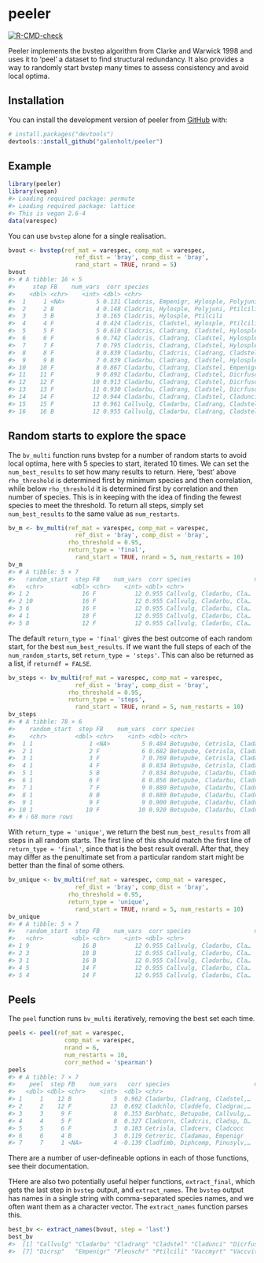 
<!-- README.md is generated from README.Rmd. Please edit that file -->

# peeler

<!-- badges: start -->

[![R-CMD-check](https://github.com/galenholt/peeler/actions/workflows/R-CMD-check.yaml/badge.svg)](https://github.com/galenholt/peeler/actions/workflows/R-CMD-check.yaml)
<!-- badges: end -->

Peeler implements the bvstep algorithm from Clarke and Warwick 1998 and
uses it to ‘peel’ a dataset to find structural redundancy. It also
provides a way to randomly start bvstep many times to assess consistency
and avoid local optima.

## Installation

You can install the development version of peeler from
[GitHub](https://github.com/) with:

``` r
# install.packages("devtools")
devtools::install_github("galenholt/peeler")
```

## Example

``` r
library(peeler)
library(vegan)
#> Loading required package: permute
#> Loading required package: lattice
#> This is vegan 2.6-4
data(varespec)
```

You can use `bvstep` alone for a single realisation.

``` r
bvout <- bvstep(ref_mat = varespec, comp_mat = varespec,
                   ref_dist = 'bray', comp_dist = 'bray',
                   rand_start = TRUE, nrand = 5)
bvout
#> # A tibble: 16 × 5
#>     step FB    num_vars  corr species                                           
#>    <dbl> <chr>    <int> <dbl> <chr>                                             
#>  1     1 <NA>         5 0.131 Cladcris, Empenigr, Hylosple, Polyjuni, Ptilcili  
#>  2     2 B            4 0.148 Cladcris, Hylosple, Polyjuni, Ptilcili            
#>  3     3 B            3 0.165 Cladcris, Hylosple, Ptilcili                      
#>  4     4 F            4 0.424 Cladcris, Cladstel, Hylosple, Ptilcili            
#>  5     5 F            5 0.610 Cladcris, Cladrang, Cladstel, Hylosple, Ptilcili  
#>  6     6 F            6 0.742 Cladcris, Cladrang, Cladstel, Hylosple, Pleuschr,…
#>  7     7 F            7 0.795 Cladcris, Cladrang, Cladstel, Hylosple, Pleuschr,…
#>  8     8 F            8 0.839 Cladarbu, Cladcris, Cladrang, Cladstel, Hylosple,…
#>  9     9 B            7 0.839 Cladarbu, Cladrang, Cladstel, Hylosple, Pleuschr,…
#> 10    10 F            8 0.867 Cladarbu, Cladrang, Cladstel, Empenigr, Hylosple,…
#> 11    11 F            9 0.892 Cladarbu, Cladrang, Cladstel, Dicrfusc, Empenigr,…
#> 12    12 F           10 0.913 Cladarbu, Cladrang, Cladstel, Dicrfusc, Dicrsp, E…
#> 13    13 F           11 0.930 Cladarbu, Cladrang, Cladstel, Dicrfusc, Dicrsp, E…
#> 14    14 F           12 0.944 Cladarbu, Cladrang, Cladstel, Cladunci, Dicrfusc,…
#> 15    15 F           13 0.961 Callvulg, Cladarbu, Cladrang, Cladstel, Cladunci,…
#> 16    16 B           12 0.955 Callvulg, Cladarbu, Cladrang, Cladstel, Cladunci,…
```

## Random starts to explore the space

The `bv_multi` function runs bvstep for a number of random starts to
avoid local optima, here with 5 species to start, iterated 10 times. We
can set the `num_best_results` to set how many results to return. Here,
‘best’ above `rho_threshold` is determined first by minimum species and
then correlation, while below `rho_threshold` it is determined first by
correlation and then number of species. This is in keeping with the idea
of finding the fewest species to meet the threshold. To return all
steps, simply set `num_best_results` to the same value as
`num_restarts`.

``` r
bv_m <- bv_multi(ref_mat = varespec, comp_mat = varespec,
                   ref_dist = 'bray', comp_dist = 'bray',
                 rho_threshold = 0.95,
                 return_type = 'final',
                   rand_start = TRUE, nrand = 5, num_restarts = 10)
bv_m
#> # A tibble: 5 × 7
#>   random_start  step FB    num_vars  corr species                  num_tied_with
#>   <chr>        <dbl> <chr>    <int> <dbl> <chr>                            <int>
#> 1 2               16 F           12 0.955 Callvulg, Cladarbu, Cla…             5
#> 2 10              16 F           12 0.955 Callvulg, Cladarbu, Cla…             5
#> 3 6               16 F           12 0.955 Callvulg, Cladarbu, Cla…             5
#> 4 1               18 F           12 0.955 Callvulg, Cladarbu, Cla…             5
#> 5 8               12 F           12 0.955 Callvulg, Cladarbu, Cla…             5
```

The default `return_type = 'final'` gives the best outcome of each
random start, for the best `num_best_results`. If we want the full steps
of each of the `num_random_starts`, set `return_type = 'steps'`. This
can also be returned as a list, if `returndf = FALSE`.

``` r
bv_steps <- bv_multi(ref_mat = varespec, comp_mat = varespec,
                   ref_dist = 'bray', comp_dist = 'bray',
                 rho_threshold = 0.95,
                 return_type = 'steps',
                   rand_start = TRUE, nrand = 5, num_restarts = 10)
bv_steps
#> # A tibble: 78 × 6
#>    random_start  step FB    num_vars  corr species                              
#>    <chr>        <dbl> <chr>    <int> <dbl> <chr>                                
#>  1 1                1 <NA>         5 0.484 Betupube, Cetrisla, Cladarbu, Cladra…
#>  2 1                2 F            6 0.682 Betupube, Cetrisla, Cladarbu, Cladra…
#>  3 1                3 F            7 0.769 Betupube, Cetrisla, Cladarbu, Cladra…
#>  4 1                4 F            8 0.834 Betupube, Cetrisla, Cladarbu, Cladra…
#>  5 1                5 B            7 0.834 Betupube, Cladarbu, Cladrang, Cladst…
#>  6 1                6 F            8 0.856 Betupube, Cladarbu, Cladrang, Cladst…
#>  7 1                7 F            9 0.880 Betupube, Cladarbu, Cladrang, Cladst…
#>  8 1                8 B            8 0.880 Betupube, Cladarbu, Cladrang, Cladst…
#>  9 1                9 F            9 0.900 Betupube, Cladarbu, Cladrang, Cladst…
#> 10 1               10 F           10 0.920 Betupube, Cladarbu, Cladrang, Cladst…
#> # ℹ 68 more rows
```

With `return_type = 'unique'`, we return the best `num_best_results`
from all steps in all random starts. The first line of this should match
the first line of `return_type = 'final'`, since that is the best result
overall. After that, they may differ as the penultimate set from a
particular random start might be better than the final of some others.

``` r
bv_unique <- bv_multi(ref_mat = varespec, comp_mat = varespec,
                   ref_dist = 'bray', comp_dist = 'bray',
                 rho_threshold = 0.95,
                 return_type = 'unique',
                   rand_start = TRUE, nrand = 5, num_restarts = 10)
bv_unique
#> # A tibble: 5 × 7
#>   random_start  step FB    num_vars  corr species                  num_tied_with
#>   <chr>        <dbl> <chr>    <int> <dbl> <chr>                            <int>
#> 1 9               16 B           12 0.955 Callvulg, Cladarbu, Cla…             7
#> 2 3               18 B           12 0.955 Callvulg, Cladarbu, Cla…             7
#> 3 1               16 B           12 0.955 Callvulg, Cladarbu, Cla…             7
#> 4 5               14 F           12 0.955 Callvulg, Cladarbu, Cla…             7
#> 5 4               14 F           12 0.955 Callvulg, Cladarbu, Cla…             7
```

## Peels

The `peel` function runs `bv_multi` iteratively, removing the best set
each time.

``` r
peels <- peel(ref_mat = varespec,
                comp_mat = varespec,
                nrand = 6,
                num_restarts = 10,
                corr_method = 'spearman')
peels
#> # A tibble: 7 × 7
#>    peel  step FB    num_vars   corr species                        num_tied_with
#>   <dbl> <dbl> <chr>    <int>  <dbl> <chr>                                  <int>
#> 1     1    12 B            5  0.962 Cladarbu, Cladrang, Cladstel,…             3
#> 2     2    12 F           13  0.692 Cladchlo, Claddefo, Cladgrac,…             1
#> 3     3     9 F            8  0.353 Barbhatc, Betupube, Callvulg,…             1
#> 4     4     5 F            8  0.327 Cladcorn, Cladcris, Cladsp, D…             1
#> 5     5     6 F            3  0.183 Cetrisla, Cladcerv, Cladcocc               6
#> 6     6     4 B            3  0.119 Cetreric, Cladamau, Empenigr               5
#> 7     7     1 <NA>         4 -0.139 Cladfimb, Diphcomp, Pinusylv,…             1
```

There are a number of user-defineable options in each of those
functions, see their documentation.

THere are also two potentially useful helper functions, `extract_final`,
which gets the last step in `bvstep` output, and `extract_names`. The
`bvstep` output has names in a single string with comma-separated
species names, and we often want them as a character vector. The
`extract_names` function parses this.

``` r
best_bv <- extract_names(bvout, step = 'last')
best_bv
#>  [1] "Callvulg" "Cladarbu" "Cladrang" "Cladstel" "Cladunci" "Dicrfusc"
#>  [7] "Dicrsp"   "Empenigr" "Pleuschr" "Ptilcili" "Vaccmyrt" "Vaccviti"
```

